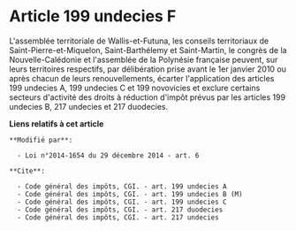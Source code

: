 # Article 199 undecies F

L'assemblée territoriale de Wallis-et-Futuna, les conseils territoriaux de Saint-Pierre-et-Miquelon, Saint-Barthélemy et
Saint-Martin, le congrès de la Nouvelle-Calédonie et l'assemblée de la Polynésie française peuvent, sur leurs territoires
respectifs, par délibération prise avant le 1er janvier 2010 ou après chacun de leurs renouvellements, écarter l'application
des  articles 199 undecies A, 199 undecies C et 199 novovicies et exclure certains secteurs d'activité des droits à réduction
d'impôt prévus par les articles 199 undecies B, 217 undecies et 217 duodecies.

**Liens relatifs à cet article**

	**Modifié par**:

	  - Loi n°2014-1654 du 29 décembre 2014 - art. 6

	**Cite**:

	  - Code général des impôts, CGI. - art. 199 undecies A
	  - Code général des impôts, CGI. - art. 199 undecies B (M)
	  - Code général des impôts, CGI. - art. 199 undecies C
	  - Code général des impôts, CGI. - art. 217 duodecies
	  - Code général des impôts, CGI. - art. 217 undecies
